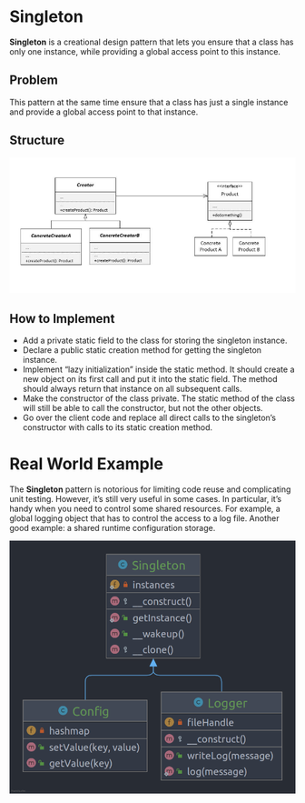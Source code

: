 # Singleton

**Singleton** is a creational design pattern that lets you ensure that a class has only one instance, while providing a
global access point to this instance.

## Problem

This pattern at the same time ensure that a class has just a single instance and provide a global access point to that
instance.

## Structure

<img src="assets/scheme.jpg" alt="Builder"/>

## How to Implement

- Add a private static field to the class for storing the singleton instance.
- Declare a public static creation method for getting the singleton instance.
- Implement “lazy initialization” inside the static method. It should create a new object on its first call and put it
  into the static field. The method should always return that instance on all subsequent calls.
- Make the constructor of the class private. The static method of the class will still be able to call the constructor,
  but not the other objects.
- Go over the client code and replace all direct calls to the singleton’s constructor with calls to its static creation
  method.

# Real World Example

The **Singleton** pattern is notorious for limiting code reuse and complicating unit testing. However, it’s still very
useful in some cases. In particular, it’s handy when you need to control some shared resources. For example, a global
logging object that has to control the access to a log file. Another good example: a shared runtime configuration
storage.

<img src="assets/uml.png" alt="Builder Example"/>
